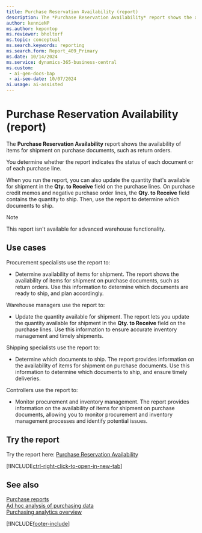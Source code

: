 ```yaml
---
title: Purchase Reservation Availability (report)
description: The *Purchase Reservation Availability* report shows the availability of items for shipment on purchase documents, for example return orders. 
author: kennieNP
ms.author: kepontop
ms.reviewer: bholtorf
ms.topic: conceptual
ms.search.keywords: reporting
ms.search.form: Report_409_Primary
ms.date: 10/14/2024
ms.service: dynamics-365-business-central
ms.custom:
 - ai-gen-docs-bap
 - ai-seo-date: 10/07/2024
ai.usage: ai-assisted
---
```


# Purchase Reservation Availability (report)

The **Purchase Reservation Availability** report shows the availability of items for shipment on purchase documents, such as return orders.

You determine whether the report indicates the status of each document or of each purchase line.

When you run the report, you can also update the quantity that's available for shipment in the **Qty. to Receive** field on the purchase lines. On purchase credit memos and negative purchase order lines, the **Qty. to Receive** field contains the quantity to ship. Then, use the report to determine which documents to ship.

> [!NOTE]
> This report isn't available for advanced warehouse functionality.

## Use cases

<!-- 
Prompt

Below is a report in an ERP system. Provide 3-4 use cases for different personas working with procurement.
Format like this:    
  
As a <persona>, use the report to    
* use case 1  
* use case 2    

Do not capitalize the persona names. 

## Report description
Shows the availability of items for shipment on purchase documents, for example return orders. You determine whether the report indicates the status of each document or of each purchase line.
When you print the report, you can also update the quantity that is available for shipment in the Qty. to Receive field on the purchase lines. On purchase credit memos and negative purchase order lines, the Qty. to Receive field contains the quantity to ship.. Then you can use the report to determine which documents to ship


Please include your data sources and URLs 
 -->

Procurement specialists use the report to:

* Determine availability of items for shipment. The report shows the availability of items for shipment on purchase documents, such as return orders. Use this information to determine which documents are ready to ship, and plan accordingly.

Warehouse managers use the report to:

* Update the quantity available for shipment. The report lets you update the quantity available for shipment in the **Qty. to Receive** field on the purchase lines. Use this information to ensure accurate inventory management and timely shipments.

Shipping specialists use the report to:

* Determine which documents to ship. The report provides information on the availability of items for shipment on purchase documents. Use this information to determine which documents to ship, and ensure timely deliveries.

Controllers use the report to:

* Monitor procurement and inventory management. The report provides information on the availability of items for shipment on purchase documents, allowing you to monitor procurement and inventory management processes and identify potential issues.

## Try the report

Try the report here: [Purchase Reservation Availability](https://businesscentral.dynamics.com?report=409)

[!INCLUDE[ctrl-right-click-to-open-in-new-tab](../includes/ctrl-right-click-to-open-in-new-tab.md)]

## See also

[Purchase reports](../purchase-reports.md)  
[Ad hoc analysis of purchasing data](../ad-hoc-analysis-purchasing.md)  
[Purchasing analytics overview](../purchasing-analytics-overview.md)  

[!INCLUDE[footer-include](../includes/footer-banner.md)]

